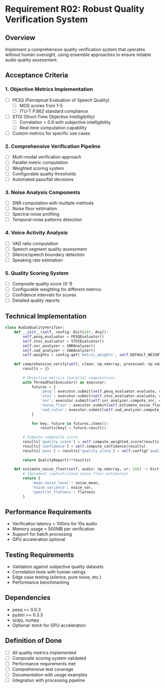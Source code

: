 # Requirement R02: Robust Quality Verification System

## Overview
Implement a comprehensive quality verification system that operates without human oversight, using ensemble approaches to ensure reliable audio quality assessment.

## Acceptance Criteria

### 1. Objective Metrics Implementation
- [ ] PESQ (Perceptual Evaluation of Speech Quality)
  - [ ] MOS scores from 1-5
  - [ ] ITU-T P.862 standard compliance
- [ ] STOI (Short-Time Objective Intelligibility)
  - [ ] Correlation > 0.9 with subjective intelligibility
  - [ ] Real-time computation capability
- [ ] Custom metrics for specific use cases

### 2. Comprehensive Verification Pipeline
- [ ] Multi-modal verification approach
- [ ] Parallel metric computation
- [ ] Weighted scoring system
- [ ] Configurable quality thresholds
- [ ] Automated pass/fail decisions

### 3. Noise Analysis Components
- [ ] SNR computation with multiple methods
- [ ] Noise floor estimation
- [ ] Spectral noise profiling
- [ ] Temporal noise patterns detection

### 4. Voice Activity Analysis
- [ ] VAD ratio computation
- [ ] Speech segment quality assessment
- [ ] Silence/speech boundary detection
- [ ] Speaking rate estimation

### 5. Quality Scoring System
- [ ] Composite quality score (0-1)
- [ ] Configurable weighting for different metrics
- [ ] Confidence intervals for scores
- [ ] Detailed quality reports

## Technical Implementation

```python
class AudioQualityVerifier:
    def __init__(self, config: Dict[str, Any]):
        self.pesq_evaluator = PESQEvaluator()
        self.stoi_evaluator = STOIEvaluator()
        self.snr_analyzer = SNRAnalyzer()
        self.vad_analyzer = VADAnalyzer()
        self.weights = config.get('metric_weights', self.DEFAULT_WEIGHTS)
    
    def comprehensive_verify(self, clean: np.ndarray, processed: np.ndarray, sr: int) -> QualityReport:
        results = {}
        
        # Objective metrics (parallel computation)
        with ThreadPoolExecutor() as executor:
            futures = {
                'pesq': executor.submit(self.pesq_evaluator.evaluate, clean, processed, sr),
                'stoi': executor.submit(self.stoi_evaluator.evaluate, clean, processed, sr),
                'snr': executor.submit(self.snr_analyzer.compute_snr, clean, processed),
                'noise_floor': executor.submit(self.estimate_noise_floor, processed, sr),
                'vad_ratio': executor.submit(self.vad_analyzer.compute_ratio, processed, sr)
            }
            
            for key, future in futures.items():
                results[key] = future.result()
        
        # Compute composite score
        results['quality_score'] = self.compute_weighted_score(results)
        results['confidence'] = self.compute_confidence(results)
        results['pass'] = results['quality_score'] > self.config['quality_threshold']
        
        return QualityReport(**results)
    
    def estimate_noise_floor(self, audio: np.ndarray, sr: int) -> Dict[str, float]:
        # Implement sophisticated noise floor estimation
        return {
            'mean_noise_level': noise_mean,
            'noise_variance': noise_var,
            'spectral_flatness': flatness
        }
```

## Performance Requirements
- Verification latency < 100ms for 10s audio
- Memory usage < 500MB per verification
- Support for batch processing
- GPU acceleration optional

## Testing Requirements
- Validation against subjective quality datasets
- Correlation tests with human ratings
- Edge case testing (silence, pure noise, etc.)
- Performance benchmarking

## Dependencies
- pesq >= 0.0.3
- pystoi >= 0.3.3
- scipy, numpy
- Optional: torch for GPU acceleration

## Definition of Done
- [ ] All quality metrics implemented
- [ ] Composite scoring system validated
- [ ] Performance requirements met
- [ ] Comprehensive test coverage
- [ ] Documentation with usage examples
- [ ] Integration with processing pipeline